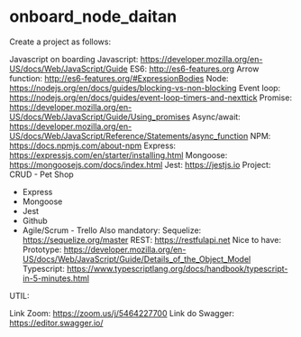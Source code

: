 # onboard_node_daitan
Create a project as follows:

Javascript on boarding
Javascript: https://developer.mozilla.org/en-US/docs/Web/JavaScript/Guide
ES6: http://es6-features.org
Arrow function: http://es6-features.org/#ExpressionBodies
Node: https://nodejs.org/en/docs/guides/blocking-vs-non-blocking
Event loop: https://nodejs.org/en/docs/guides/event-loop-timers-and-nexttick
Promise: https://developer.mozilla.org/en-US/docs/Web/JavaScript/Guide/Using_promises
Async/await: https://developer.mozilla.org/en-US/docs/Web/JavaScript/Reference/Statements/async_function
NPM: https://docs.npmjs.com/about-npm
Express: https://expressjs.com/en/starter/installing.html
Mongoose: https://mongoosejs.com/docs/index.html
Jest: https://jestjs.io
Project:
CRUD - Pet Shop
* Express
* Mongoose
* Jest
* Github
* Agile/Scrum - Trello
Also mandatory:
Sequelize: https://sequelize.org/master
REST: https://restfulapi.net
Nice to have:
Prototype: https://developer.mozilla.org/en-US/docs/Web/JavaScript/Guide/Details_of_the_Object_Model
Typescript: https://www.typescriptlang.org/docs/handbook/typescript-in-5-minutes.html



UTIL:

Link Zoom: https://zoom.us/j/5464227700
Link do Swagger: https://editor.swagger.io/
